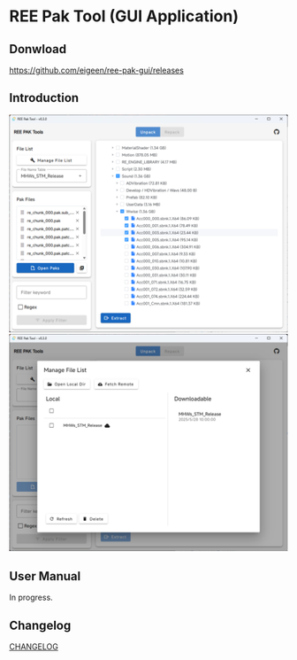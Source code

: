 # REE Pak Tool (GUI Application)

## Donwload

https://github.com/eigeen/ree-pak-gui/releases

## Introduction

![v0.3.0_unpack_view](docs/img/v0.3.0_unpack_view.png)
![v0.3.0_manage_file_list](docs/img/v0.3.0_manage_file_list.png)

## User Manual

In progress.

## Changelog

[CHANGELOG](CHANGELOG.md)
